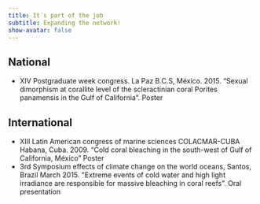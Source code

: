 ```yaml
---
title: It´s part of the job
subtitle: Expanding the network!
show-avatar: false
---
```


## National
 * XIV Postgraduate week congress. La Paz B.C.S, México. 2015. “Sexual dimorphism at corallite level of the scleractinian coral Porites panamensis in the Gulf of California”. Poster  

## International 
 * XIII Latin American congress of marine sciences COLACMAR-CUBA Habana, Cuba. 2009. “Cold coral bleaching in the south-west of Gulf of California, México” Poster 
 * 3rd Symposium effects of climate change on the world oceans, Santos, Brazil March 2015. "Extreme events of cold water and high light irradiance are responsible for massive bleaching in coral reefs”. Oral presentation 
